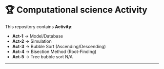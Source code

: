 # 🏆 Computational science Activity

This repository contains **Activity**:

- **Act-1** → Model/Database
- **Act-2** → Simulation
- **Act-3** → Bubble Sort (Ascending/Descending)
- **Act-4** → Bisection Method (Root-Finding) 
- **Act-5** → Tree bubble sort N/A
---
